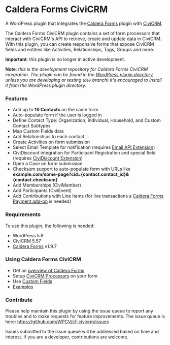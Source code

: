 # Caldera Forms CiviCRM

A WordPress plugin that integrates the [Caldera Forms](https://wordpress.org/plugins/caldera-forms/ "Caldera Forms WordPress plugin") plugin with [CiviCRM](https://civicrm.org/ "Open Source CRM").

The Caldera Forms CiviCRM plugin contains a set of form processors that interact with CiviCRM's API to retrieve, create and update data in CiviCRM. With this plugin, you can create responsive forms that expose CiviCRM fields and entities like Activities, Relationships, Tags, Groups and more.

**Important**: this plugin is no longer in active development.

**Note**: _this is the development repository for Caldera Forms CiviCRM integration. The plugin can be found in the [WordPress plugin directory](https://wordpress.org/plugins/cf-civicrm/), unless you are developing or testing (`dev` branch) it's encouraged to install it from the WordPress plugin directory._

### Features

-   Add up to **10 Contacts** on the same form
-   Auto-populate form if the user is logged in
-   Define Contact Type: Organization, Individual, Household, and Custom Contact Subtypes
-   Map Custom Fields data
-   Add Relationships to each contact
-   Create Activities on form submission
-   Select Email Template for notification (requires [Email API Extension](https://civicrm.org/extensions/e-mail-api))
-   CiviDiscount integration for Participant Registration and special field (requires [CiviDiscount Extension](https://civicrm.org/extensions/cividiscount))
-   Open a Case on form submission
-   Checksum support to auto-populate form with URLs like **example.com/some-page?cid={contact.contact_id}&{contact.checksum}**
-   Add Memberships (CiviMember)
-   Add Participants (CiviEvent)
-   Add Contributions with Line Items (for live transactions a [Caldera Forms Payment add-on](https://calderaforms.com/caldera-forms-add-ons/#/payment) is needed)

### Requirements

To use this plugin, the following is needed:

-   WordPress 5.9
-   CiviCRM 5.57
-   [Caldera Forms](https://wordpress.org/plugins/caldera-forms/ "Caldera Forms WordPress plugin") v1.9.7

### Using Caldera Forms CiviCRM

-   Get an [overview of Caldera Forms](/docs/overview.md)
-   Setup [CiviCRM Processors](/docs/processors.md) on your form
-   Use [Custom Fields](/docs/custom-fields.md)
-   [Examples](/docs/examples.md)

### Contribute

Please help maintain this plugin by using the issue queue to report any troubles and to make requests for feature improvements. The issue queue is here: https://github.com/WPCV/cf-civicrm/issues

Issues submitted to the issue queue will be addressed based on time and interest. If you are a developer, contributions are welcome.
